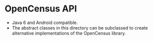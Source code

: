 OpenCensus API
======================================================

* Java 6 and Android compatible.
* The abstract classes in this directory can be subclassed to create alternative
  implementations of the OpenCensus library.
